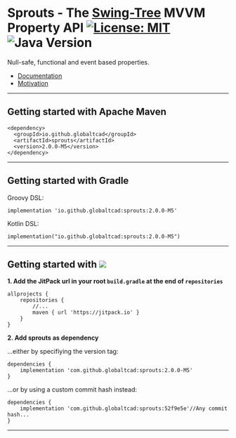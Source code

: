 
# Sprouts - The [Swing-Tree](https://github.com/globaltcad/swing-tree) MVVM Property API [![License: MIT](https://img.shields.io/badge/License-MIT-yellow.svg)](https://opensource.org/licenses/MIT) ![Java Version](https://img.shields.io/static/v1.svg?label=Java&message=8%2B&color=blue) #

Null-safe, functional and event based properties.

- [Documentation](https://globaltcad.github.io/sprouts/)
- [Motivation](docs/markdown/Motivation.md)

---
## Getting started with Apache Maven ##

```
<dependency>
  <groupId>io.github.globaltcad</groupId>
  <artifactId>sprouts</artifactId>
  <version>2.0.0-M5</version>
</dependency>
```

---

## Getting started with Gradle ##
Groovy DSL:
```
implementation 'io.github.globaltcad:sprouts:2.0.0-M5'
```
Kotlin DSL:
```
implementation("io.github.globaltcad:sprouts:2.0.0-M5")
```
---

## Getting started with [![](https://jitpack.io/v/globaltcad/sprouts.svg)](https://jitpack.io/#globaltcad/sprouts) ##
**1. Add the JitPack url in your root `build.gradle` at the end of `repositories`**
```
allprojects {
	repositories {
		//...
		maven { url 'https://jitpack.io' }
	}
}
```
**2. Add sprouts as dependency**

...either by specifiying the version tag:
```
dependencies {
	implementation 'com.github.globaltcad:sprouts:2.0.0-M5'
}
```
...or by using a custom commit hash instead:
```
dependencies {
	implementation 'com.github.globaltcad:sprouts:52f9e5e'//Any commit hash...
}
```
---

